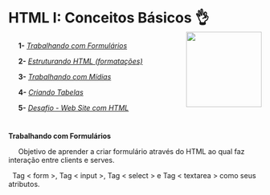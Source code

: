 
# **HTML I: Conceitos Básicos** :ok_hand:	 <img width="150" align="right" src="https://hermes.digitalinnovation.one/tracks/62ed1f1d-8d76-4bbc-905f-e73d20cb82f5.png">

&nbsp;&nbsp;&nbsp;&nbsp; **1-** [_Trabalhando com Formulários_](https://github.com/Brayan-sant/Formul-rio-HTML/blob/master/index.html)

&nbsp;&nbsp;&nbsp;&nbsp; **2-** [_Estruturando HTML (formatações)_](https://github.com/Brayan-sant/Estruturando-HTML/blob/master/Aulas/Estruturando%20seu%20HTML%20%2B%20Formata%C3%A7%C3%B5es.docx)

&nbsp;&nbsp;&nbsp;&nbsp; **3-** [_Trabalhando com Mídias_](https://github.com/Brayan-sant/Estruturando-HTML/blob/master/Aulas/Trabalhando%20com%20midias.docx)

&nbsp;&nbsp;&nbsp;&nbsp; **4-** [_Criando Tabelas_](https://github.com/Brayan-sant/Estruturando-HTML/blob/master/Aulas/Criando%20tabela/index.html)

&nbsp;&nbsp;&nbsp;&nbsp; **5-** [_Desafio - Web Site com HTML_](https://github.com/Brayan-sant/Estruturando-HTML/tree/master/Desafio-Web%20Site%20com%20HTML)

#
**Trabalhando com Formulários**

&nbsp;&nbsp;&nbsp;&nbsp; Objetivo de aprender a criar formulário através do HTML ao qual faz interação entre clients e serves.

&nbsp; Tag < form >, Tag < input >, Tag < select > e Tag < textarea > como seus atributos.
